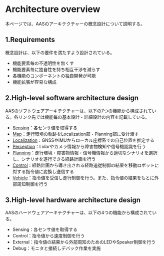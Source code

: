 # Architecture overview
本ページでは、AASのアーキテクチャーの概念設計について説明する。

## 1.Requirements
概念設計は、以下の要件を満たすよう設計されている。

- 機能要素毎の不透明性を無くす
- 機能要素毎に独自性を持ち相互干渉を減らす
- 各機能のコンポーネントの独自開発が可能
- 機能拡張が容易な構成

## 2.High-level software architecture design
AASのソフトウェアアーキテクチャーは、以下の7つの機能から構成されている。各リンク先では機能毎の基本設計・詳細設計の内容を記載している。

- [Sensing](Sensing)：各センサ値を取得する
- [Map](Map)：走行環境の軌跡をLocalization部・Planning部に受け渡す
- [Localization](Localization)：GNSSやIMUからローカル座標系での自己位置を推定する
- [Perception](Perception)：Lidarやカメラ情報から障害物検知や信号機認識を行う
- [Planning](Planning)：走行環境・障害物情報・信号機情報から適切なシナリオを選択し、シナリオを遂行できる経路計画を行う
- [Control](Control)：経路計画から導き出される経路追従制御の結果を移動ロボットに対する指令値に変換し送信する
- [Vehicle](Vehicle)：指令値を受信し走行制御を行う。また、指令値の結果をもとに外部周知制御を行う

## 3.High-level hardware architecture design
AASのハードウェアアーキテクチャーは、以下の4つの機能から構成されている。

- Sensing：各センサ値を取得する
- Control：指令値から速度制御を行う
- External：指令値の結果から外部周知のためのLEDやSpeaker制御を行う
- Debug：モニタと接続しデバック作業を実施